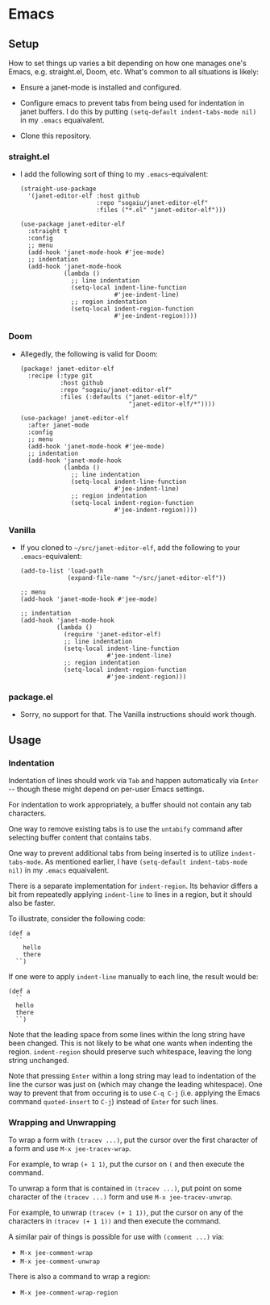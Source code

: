 # Emacs

## Setup

How to set things up varies a bit depending on how one manages one's
Emacs, e.g. straight.el, Doom, etc.  What's common to all situations
is likely:

* Ensure a janet-mode is installed and configured.

* Configure emacs to prevent tabs from being used for indentation in
  janet buffers.  I do this by putting `(setq-default indent-tabs-mode
  nil)` in my `.emacs` equaivalent.

* Clone this repository.

### straight.el

* I add the following sort of thing to my `.emacs`-equivalent:
    ```
    (straight-use-package
      '(janet-editor-elf :host github
                         :repo "sogaiu/janet-editor-elf"
                         :files ("*.el" "janet-editor-elf")))

    (use-package janet-editor-elf
      :straight t
      :config
      ;; menu
      (add-hook 'janet-mode-hook #'jee-mode)
      ;; indentation
      (add-hook 'janet-mode-hook
                (lambda ()
                  ;; line indentation
                  (setq-local indent-line-function
                              #'jee-indent-line)
                  ;; region indentation
                  (setq-local indent-region-function
                              #'jee-indent-region))))
    ```

### Doom

* Allegedly, the following is valid for Doom:
    ```
    (package! janet-editor-elf
      :recipe (:type git
               :host github
               :repo "sogaiu/janet-editor-elf"
               :files (:defaults ("janet-editor-elf/"
                                  "janet-editor-elf/*"))))

    (use-package! janet-editor-elf
      :after janet-mode
      :config
      ;; menu
      (add-hook 'janet-mode-hook #'jee-mode)
      ;; indentation
      (add-hook 'janet-mode-hook
                (lambda ()
                  ;; line indentation
                  (setq-local indent-line-function
                              #'jee-indent-line)
                  ;; region indentation
                  (setq-local indent-region-function
                              #'jee-indent-region))))
    ```

### Vanilla

* If you cloned to `~/src/janet-editor-elf`, add the following to your
  `.emacs`-equivalent:
    ```
    (add-to-list 'load-path
                 (expand-file-name "~/src/janet-editor-elf"))

    ;; menu
    (add-hook 'janet-mode-hook #'jee-mode)

    ;; indentation
    (add-hook 'janet-mode-hook
              (lambda ()
                (require 'janet-editor-elf)
                ;; line indentation
                (setq-local indent-line-function
                            #'jee-indent-line)
                ;; region indentation
                (setq-local indent-region-function
                            #'jee-indent-region)))
    ```

### package.el

* Sorry, no support for that.  The Vanilla instructions should work
  though.

## Usage

### Indentation

Indentation of lines should work via `Tab` and happen automatically
via `Enter` -- though these might depend on per-user Emacs settings.

For indentation to work appropriately, a buffer should not contain any
tab characters.

One way to remove existing tabs is to use the `untabify` command after
selecting buffer content that contains tabs.

One way to prevent additional tabs from being inserted is to utilize
`indent-tabs-mode`.  As mentioned earlier, I have `(setq-default
indent-tabs-mode nil)` in my `.emacs` equaivalent.

There is a separate implementation for `indent-region`.  Its behavior
differs a bit from repeatedly applying `indent-line` to lines in a
region, but it should also be faster.

To illustrate, consider the following code:

```
(def a
  ``
    hello
    there
  ``)
```

If one were to apply `indent-line` manually to each line, the result
would be:

```
(def a
  ``
  hello
  there
  ``)
```

Note that the leading space from some lines within the long string
have been changed.  This is not likely to be what one wants when
indenting the region.  `indent-region` should preserve such whitespace,
leaving the long string unchanged.

Note that pressing `Enter` within a long string may lead to
indentation of the line the cursor was just on (which may change the
leading whitespace).  One way to prevent that from occuring is to use
`C-q C-j` (i.e. applying the Emacs command `quoted-insert` to `C-j`)
instead of `Enter` for such lines.

### Wrapping and Unwrapping

To wrap a form with `(tracev ...)`, put the cursor over the first
character of a form and use `M-x jee-tracev-wrap`.

For example, to wrap `(+ 1 1)`, put the cursor on `(` and then execute
the command.

To unwrap a form that is contained in `(tracev ...)`, put point on
some character of the `(tracev ...)` form and use `M-x
jee-tracev-unwrap`.

For example, to unwrap `(tracev (+ 1 1))`, put the cursor on any of
the characters in `(tracev (+ 1 1))` and then execute the command.

A similar pair of things is possible for use with `(comment ...)` via:

* `M-x jee-comment-wrap`
* `M-x jee-comment-unwrap`

There is also a command to wrap a region:

* `M-x jee-comment-wrap-region`
